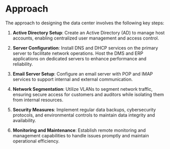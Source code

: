 # Approach

The approach to designing the data center involves the following key steps:

1. **Active Directory Setup**: Create an Active Directory (AD) to manage host accounts, enabling centralized user management and access control.
   
2. **Server Configuration**: Install DNS and DHCP services on the primary server to facilitate network operations. Host the DMS and ERP applications on dedicated servers to enhance performance and reliability.

3. **Email Server Setup**: Configure an email server with POP and IMAP services to support internal and external communication.

4. **Network Segmentation**: Utilize VLANs to segment network traffic, ensuring secure access for customers and auditors while isolating them from internal resources.

5. **Security Measures**: Implement regular data backups, cybersecurity protocols, and environmental controls to maintain data integrity and availability.

6. **Monitoring and Maintenance**: Establish remote monitoring and management capabilities to handle issues promptly and maintain operational efficiency.
